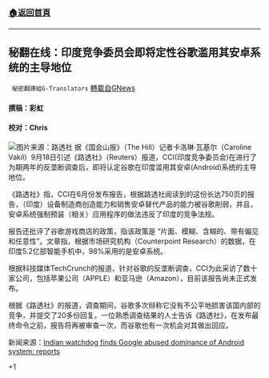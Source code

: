 ###  [:house:返回首頁](https://github.com/ourhimalayas/txt)
---


## 秘翻在线：印度竞争委员会即将定性谷歌滥用其安卓系统的主导地位
` 秘密翻譯組G-Translators` [轉載自GNews](https://gnews.org/zh-hans/1541907/)

#### 撰稿：彩虹

#### 校对：Chris
![](https://assets.gnews.org/wp-content/uploads/2021/09/1-2-4.jpg)图片来源：路透社
据《国会山报》（The Hill）记者卡洛琳·瓦基尔（Caroline Vakil）9月18日引述《路透社》（Reuters）报道，CCI(印度竞争委员会)在进行了为期两年的反垄断调查后，即将认定谷歌在印度滥用其安卓(Android)系统的主导地位。

《路透社》指，CCI在6月份发布报告，根据路透社阅读到的这份长达750页的报告，（印度）设备制造商创造能力和销售安卓替代产品的能力被谷歌削弱，并且，安卓系统强制预装（相关）应用程序的做法违反了印度的竞争法规。

报告还批评了谷歌游戏商店的政策，指该政策是 “片面、模糊、含糊的、带有偏见和任意性”。文章指，根据市场研究机构（Counterpoint Research）的数据，在印度5.2亿部智能手机中，98%采用的是安卓系统。

根据科技媒体TechCrunch的报道，针对谷歌的反垄断调查，CCI为此采访了数十家公司，包括苹果公司（APPLE）和亚马逊（Amazon），目前该报告尚未正式发布。

根据《路透社》的报道，调查期间，谷歌多次辩称它没有不公平地损害该国内部的竞争，并提交了20多份回复。一位熟悉调查结果的人士告诉《路透社》，在发布最终命令之前，报告将再被审查一次，而谷歌也有一次机会对其做出回应。

新闻来源：[Indian watchdog finds Google abused dominance of Android system: reports](https://thehill.com/policy/technology/572862-google-abused-prominence-of-android-system-india-antitrust-probe-finds?rl=1)

+1
